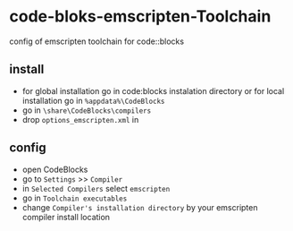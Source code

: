 # code-bloks-emscripten-Toolchain
config of emscripten toolchain for code::blocks

## install
* for global installation go in code:blocks instalation directory or
for local installation go in `%appdata%\CodeBlocks`
* go in `\share\CodeBlocks\compilers`
* drop `options_emscripten.xml` in 

## config
* open CodeBlocks
* go to `Settings` >> `Compiler`
* in `Selected Compilers` select `emscripten`
* go in `Toolchain executables`
* change `Compiler's installation directory` by your emscripten compiler install location
